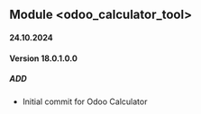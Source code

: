 ## Module <odoo_calculator_tool>

#### 24.10.2024
#### Version 18.0.1.0.0
##### ADD
- Initial commit for Odoo Calculator
